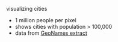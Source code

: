 visualizing cities

 * 1 million people per pixel
 * shows cities with population > 100,000
 * data from [GeoNames extract](https://github.com/curran/data/tree/gh-pages/geonames)
